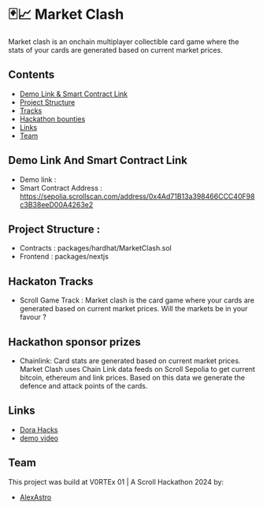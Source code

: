 # 🃏📈 Market Clash

Market clash is an onchain multiplayer collectible card game where the stats of your cards are generated based on current market prices.


## Contents

- [Demo Link & Smart Contract Link](#demo-link-and-smart-contract-link)
- [Project Structure](#project-structure)
- [Tracks](#hackaton-tracks)
- [Hackathon bounties](#hackathon-bounties)
- [Links](#links)
- [Team](#team)


## Demo Link And Smart Contract Link

- Demo link : 
- Smart Contract Address : https://sepolia.scrollscan.com/address/0x4Ad71B13a398466CCC40F98c3B38eeD00A4263e2


## Project Structure : 

- Contracts : packages/hardhat/MarketClash.sol
- Frontend : packages/nextjs

## Hackaton Tracks

- Scroll Game Track : Market clash is the card game where your cards are generated based on current market prices. Will the markets be in your favour ? 

## Hackathon sponsor prizes


- Chainlink: Card stats are generated based on current market prices. Market Clash uses Chain Link data feeds on Scroll Sepolia to get current bitcoin, ethereum and link prices. Based on this data we generate the defence and attack points of the cards.


## Links

- [Dora Hacks](https://taikai.network/ethrome/hackathons/ethrome-23/projects/clnevppyk002cy901laxfge5i/idea)
- [demo video](https://www.youtube.com/watch?v=blTLTIj5P8o)

## Team

This project was build at V0RTEx 01 | A Scroll Hackathon 2024 by:

- [AlexAstro](https://x.com/_alexastro/)
